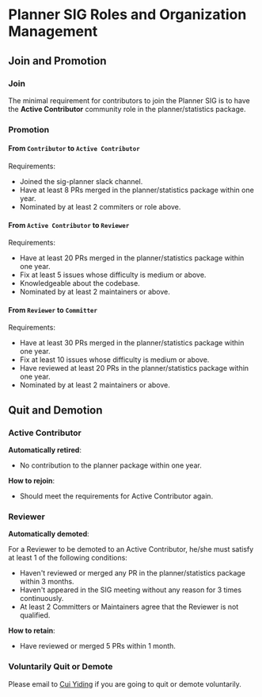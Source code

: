 # Planner SIG Roles and Organization Management

## Join and Promotion

### Join

The minimal requirement for contributors to join the Planner SIG is to have
the **Active Contributor** community role in the planner/statistics package.

### Promotion

#### From `Contributor` to `Active Contributor`

Requirements:

* Joined the sig-planner slack channel.
* Have at least 8 PRs merged in the planner/statistics package within one year.
* Nominated by at least 2 commiters or role above.

#### From `Active Contributor` to `Reviewer`

Requirements:

* Have at least 20 PRs merged in the planner/statistics package within one year.
* Fix at least 5 issues whose difficulty is medium or above.
* Knowledgeable about the codebase.
* Nominated by at least 2 maintainers or above.

#### From `Reviewer` to `Committer`

Requirements:

* Have at least 30 PRs merged in the planner/statistics package within one year.
* Fix at least 10 issues whose difficulty is medium or above.
* Have reviewed at least 20 PRs in the planner/statistics package within one year.
* Nominated by at least 2 maintainers or above.

## Quit and Demotion

### Active Contributor

**Automatically retired**:

* No contribution to the planner package within one year.

**How to rejoin**:

* Should meet the requirements for Active Contributor again.

### Reviewer

**Automatically demoted**:

For a Reviewer to be demoted to an Active Contributor,  he/she must satisfy at
least 1 of the following conditions:

* Haven't reviewed or merged any PR in the planner/statistics package within 3 months.
* Haven't appeared in the SIG meeting without any reason for 3 times continuously.
* At least 2 Committers or Maintainers agree that the Reviewer is not qualified.

**How to retain**:

* Have reviewed or merged 5 PRs within 1 month.

### Voluntarily Quit or Demote

Please email to [Cui Yiding](mailto:cuiyiding@pingcap.com) if you are
going to quit or demote voluntarily.
